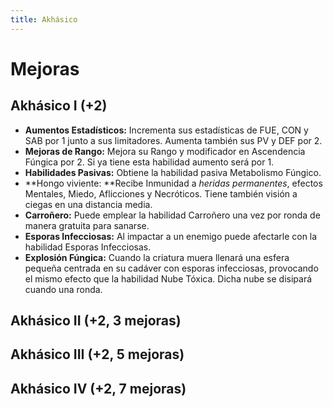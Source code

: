 ```yaml
---
title: Akhásico
---
```


# Mejoras

## Akhásico I (+2)

- **Aumentos Estadísticos:** Incrementa sus estadísticas de FUE, CON y SAB por 1 junto a sus limitadores. Aumenta también sus PV y DEF por 2.
- **Mejoras de Rango:** Mejora su Rango y modificador en Ascendencia Fúngica por 2. Si ya tiene esta habilidad aumento será por 1. 
- **Habilidades Pasivas:** Obtiene la habilidad pasiva Metabolismo Fúngico.
- **Hongo viviente: **Recibe Inmunidad a *heridas permanentes*, efectos Mentales, Miedo, Aflicciones y Necróticos. Tiene también visión a ciegas en una distancia media.
- **Carroñero:** Puede emplear la habilidad Carroñero una vez por ronda de manera gratuita para sanarse.
- **Esporas Infecciosas:** Al impactar a un enemigo puede afectarle con la habilidad Esporas Infecciosas.
- **Explosión Fúngica:** Cuando la criatura muera llenará una esfera pequeña centrada en su cadáver con esporas infecciosas, provocando el mismo efecto que la habilidad Nube Tóxica. Dicha nube se disipará cuando una ronda.

## Akhásico II (+2, 3 mejoras)

## Akhásico III (+2, 5 mejoras)

## Akhásico IV (+2, 7 mejoras)